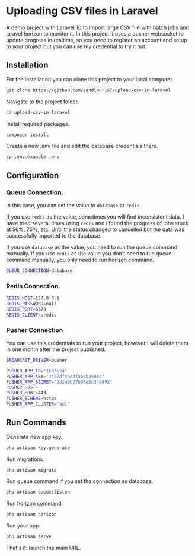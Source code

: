# Uploading CSV files in Laravel
A demo project with Laravel 10 to import large CSV file with batch jobs and laravel horizon to monitor it. In this project it uses a pusher websocket to update progress in realtime, so you need to register an account and setup to your project but you can use my credential to try it out.

## Installation
For the installation you can clone this project to your local computer.
```bash
git clone https://github.com/sandinur157/upload-csv-in-laravel
```

Navigate to the project folder.
```bash
cd upload-csv-in-laravel
```

Install required packages.
```bash
composer install
```

Create a new .env file and edit the database credentials there.
```bash
cp .env.example .env
```

## Configuration
### Queue Connection.
In this case, you can set the value to `database` or `redis`.

If you use `redis` as the value, sometimes you will find inconsistent data. I have tried several times using `redis` and I found the progress of jobs stuck at 56%, 75%, etc. Until the status changed to cancelled but the data was successfully imported to the database.

If you use `database` as the value, you need to run the queue command manually. If you use `redis` as the value you don't need to run queue command manually, you only need to run horizon command.

```bash
QUEUE_CONNECTION=database
```

### Redis Connection.
```bash
REDIS_HOST=127.0.0.1
REDIS_PASSWORD=null
REDIS_PORT=6379
REDIS_CLIENT=predis
```

### Pusher Connection
You can use this credentials to run your project, however I will delete them in one month after the project published.

```bash
BROADCAST_DRIVER=pusher

PUSHER_APP_ID="1683524"
PUSHER_APP_KEY="3ce7dfc6d3fab8ba50cc"
PUSHER_APP_SECRET="2d2a9b27b95e5c34b893"
PUSHER_HOST=
PUSHER_PORT=443
PUSHER_SCHEME=https
PUSHER_APP_CLUSTER="ap1"
```

## Run Commands
Generate new app key.
```bash
php artisan key:generate
```

Run migrations.
```bash
php artisan migrate
```

Run queue command if you set the connection as database.
```bash
php artisan queue:listen
```

Run horizon command.
```bash
php artisan horizon
```

Run your app.
```bash
php artisan serve
```

That's it: launch the main URL.